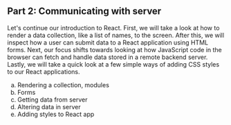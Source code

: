 ## Part 2: Communicating with server
Let's continue our introduction to React. First, we will take a look at how to render a data collection, like a list of names, to the screen. After this, we will inspect how a user can submit data to a React application using HTML forms. Next, our focus shifts towards looking at how JavaScript code in the browser can fetch and handle data stored in a remote backend server. Lastly, we will take a quick look at a few simple ways of adding CSS styles to our React applications.

<ol type="a">
 <li>Rendering a collection, modules</li>
 <li>Forms</li>
 <li>Getting data from server</li>
 <li>Altering data in server</li>
 <li>Adding styles to React app</li>
</ol>